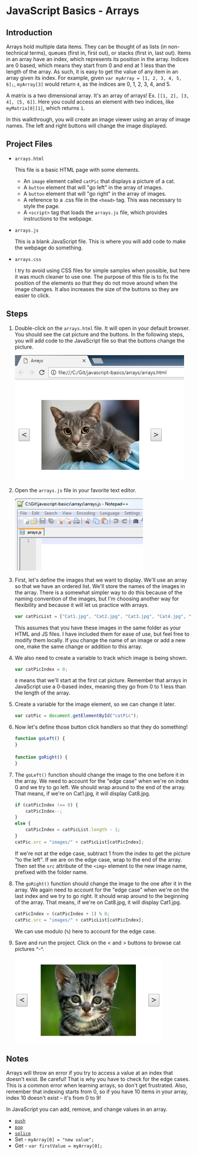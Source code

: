 ﻿JavaScript Basics - Arrays
===========================

## Introduction

Arrays hold multiple data items.  They can be thought of as lists (in non-technical terms), queues (first in, first out), or stacks (first in, last out).  Items in an array have an index, which represents its position in the array.  Indices are 0 based, which means they start from 0 and end at 1 less than the length of the array.  As such, it is easy to get the value of any item in an array given its index.  For example, given `var myArray = [1, 2, 3, 4, 5, 6];`, `myArray[3]` would return `4`, as the indices are 0, 1, 2, 3, 4, and 5.

A matrix is a two dimensional array.  It's an array of arrays!  Ex. `[[1, 2], [3, 4], [5, 6]]`.  Here you could access an element with two indices, like `myMatrix[0][1]`, which returns `1`.

In this walkthrough, you will create an image viewer using an array of image names.  The left and right buttons will change the image displayed.

## Project Files

* `arrays.html`

    This file is a basic HTML page with some elements.
	- An `image` element called `catPic` that displays a picture of a cat.
	- A `button` element that will "go left" in the array of images.
	- A `button` element that will "go right" in the array of images.
    - A reference to a .css file in the `<head>` tag.  This was necessary to style the page.
    - A `<script>` tag that loads the `arrays.js` file, which provides instructions to the webpage.

* `arrays.js`

    This is a blank JavaScript file.  This is where you will add code to make the webpage do something.
	
* `arrays.css`

	I try to avoid using CSS files for simple samples when possible, but here it was much cleaner to use one.  The purpose of this file is to fix the position of the elements so that they do not move around when the image changes.  It also increases the size of the buttons so they are easier to click.

## Steps

1. Double-click on the `arrays.html` file.  It will open in your default browser.  You should see the cat picture and the buttons.  In the following steps, you will add code to the JavaScript file so that the buttons change the picture.

    ![Existing Webpage](images/arrays-01.png "Existing Webpage")
 
2. Open the `arrays.js` file in your favorite text editor.

    ![Open the JavaScript File](images/arrays-02.png "Open the JavaScript File")
 
3. First, let's define the images that we want to display.  We'll use an array so that we have an ordered list.  We'll store the names of the images in the array.  There is a somewhat simpler way to do this because of the naming convention of the images, but I'm choosing another way for flexibility and because it will let us practice with arrays.

	```js
	var catPicList = ["Cat1.jpg", "Cat2.jpg", "Cat3.jpg", "Cat4.jpg", "Cat5.jpg", "Cat6.jpg", "Cat7.jpg", "Cat8.jpg"];
	```
	
	This assumes that you have these images in the same folder as your HTML and JS files. I have included them for ease of use, but feel free to modify them locally.  If you change the name of an image or add a new one, make the same change or addition to this array.

4. We also need to create a variable to track which image is being shown.

    ```js
	var catPicIndex = 0;
	```
	
	`0` means that we'll start at the first cat picture.  Remember that arrays in JavaScript use a 0-based index, meaning they go from 0 to 1 less than the length of the array.

5. Create a variable for the image element, so we can change it later.
	
	```js
	var catPic = document.getElementById("catPic");
	```

6. Now let's define those button click handlers so that they do something!

	```js
	function goLeft() {
	}
	
	function goRight() {
	}
	```
	
7. The `goLeft()` function should change the image to the one before it in the array.  We need to account for the "edge case" when we're on index 0 and we try to go left.  We should wrap around to the end of the array.  That means, if we're on Cat1.jpg, it will display Cat8.jpg.

	```js
	if (catPicIndex !== 0) {
		catPicIndex--;
	}
	else {
		catPicIndex = catPicList.length - 1;
	}
	catPic.src = "images/" + catPicList[catPicIndex];
	```
	
	If we're not at the edge case, subtract 1 from the index to get the picture "to the left".  If we are on the edge case, wrap to the end of the array.  Then set the `src` attribute of the `<img>` element to the new image name, prefixed with the folder name.

8. The `goRight()` function should change the image to the one after it in the array.  We again need to account for the "edge case" when we're on the last index and we try to go right.  It should wrap around to the beginning of the array.  That means, if we're on Cat8.jpg, it will display Cat1.jpg.

	```js
	catPicIndex = (catPicIndex + 1) % 8;
	catPic.src = "images/" + catPicList[catPicIndex];
	```
	
	We can use modulo (`%`) here to account for the edge case.

9. Save and run the project.  Click on the < and > buttons to browse cat pictures ^-^.
	
	![Running application](images/arrays-03.png "Running application")

 
## Notes

Arrays will throw an error if you try to access a value at an index that doesn't exist.  Be careful!  That is why you have to check for the edge cases.  This is a common error when learning arrays, so don't get frustrated.  Also, remember that indexing starts from 0, so if you have 10 items in your array, index 10 doesn't exist – it's from 0 to 9!

In JavaScript you can add, remove, and change values in an array.

* [`push`](https://developer.mozilla.org/en-US/docs/Web/JavaScript/Reference/Global_Objects/Array/push)
* [`pop`](https://developer.mozilla.org/en-US/docs/Web/JavaScript/Reference/Global_Objects/Array/pop)
* [`splice`](https://developer.mozilla.org/en-US/docs/Web/JavaScript/Reference/Global_Objects/Array/splice)
* Set - `myArray[0] = "new value";`
* Get - `var firstValue = myArray[0];`